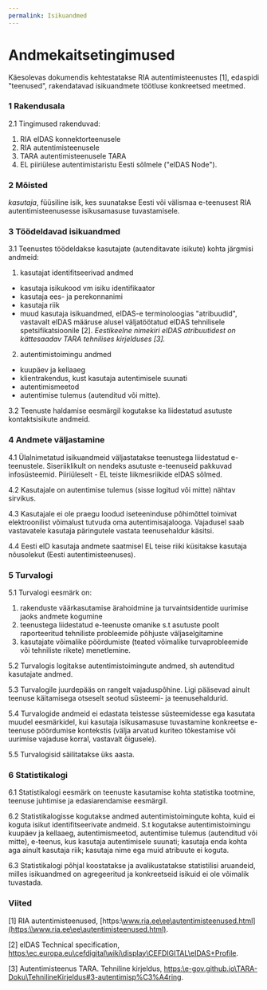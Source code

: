 ```yaml
---
permalink: Isikuandmed
---
```


# Andmekaitsetingimused

Käesolevas dokumendis kehtestatakse RIA autentimisteenustes [1], edaspidi "teenused", rakendatavad isikuandmete töötluse konkreetsed meetmed. 

### 1 Rakendusala

2\.1 Tingimused rakenduvad:

1. RIA eIDAS konnektorteenusele
2. RIA autentimisteenusele
3. TARA autentimisteenusele TARA
4. EL piiriülese autentimistaristu Eesti sõlmele ("eIDAS Node").

### 2 Mõisted

_kasutaja_, füüsiline isik, kes suunatakse Eesti või välismaa e-teenusest RIA autentimisteenusesse isikusamasuse tuvastamisele.

### 3 Töödeldavad isikuandmed

3\.1 Teenustes töödeldakse kasutajate (autenditavate isikute) kohta järgmisi andmeid:

1. kasutajat identifitseerivad andmed
  - kasutaja isikukood vm isiku identifikaator
  - kasutaja ees- ja perekonnanimi
  - kasutaja riik
  - muud kasutaja isikuandmed, eIDAS-e terminoloogias "atribuudid", vastavalt eIDAS määruse alusel väljatöötatud eIDAS tehnilisele spetsifikatsioonile [2]. _Eestikeelne nimekiri eIDAS atribuutidest on kättesaadav TARA tehnilises kirjelduses [3]._

2. autentimistoimingu andmed
  - kuupäev ja kellaaeg
  - klientrakendus, kust kasutaja autentimisele suunati
  - autentimismeetod
  - autentimise tulemus (autenditud või mitte).

3\.2 Teenuste haldamise eesmärgil kogutakse ka liidestatud asutuste kontaktsisikute andmeid.

### 4 Andmete väljastamine

4\.1 Ülalnimetatud isikuandmeid väljastatakse teenustega liidestatud e-teenustele. Siseriiklikult on nendeks asutuste e-teenuseid pakkuvad infosüsteemid. Piiriüleselt - EL teiste liikmesriikide eIDAS sõlmed.

4\.2 Kasutajale on autentimise tulemus (sisse logitud või mitte) nähtav sirvikus.

4\.3 Kasutajale ei ole praegu loodud iseteeninduse põhimõttel toimivat elektroonilist võimalust tutvuda oma autentimisajalooga. Vajadusel saab vastavatele kasutaja päringutele vastata teenusehaldur käsitsi.

4\.4 Eesti eID kasutaja andmete saatmisel EL teise riiki küsitakse kasutaja nõusolekut (Eesti autentimisteenuses). 

### 5 Turvalogi

5\.1 Turvalogi eesmärk on:

1. rakenduste väärkasutamise ärahoidmine ja turvaintsidentide uurimise jaoks andmete kogumine
2. teenustega liidestatud e-teenuste omanike s.t asutuste poolt raporteeritud tehniliste probleemide põhjuste väljaselgitamine
3. kasutajate võimalike pöördumiste (teated võimalike turvaprobleemide või tehniliste rikete) menetlemine.

5\.2 Turvalogis logitakse autentimistoimingute andmed, sh autenditud kasutajate andmed.

5\.3 Turvalogile juurdepääs on rangelt vajaduspõhine. Ligi pääsevad ainult teenuse käitamisega otseselt seotud süsteemi- ja teenusehaldurid.

5\.4 Turvalogide andmeid ei edastata teistesse süsteemidesse ega kasutata muudel eesmärkidel, kui kasutaja isikusamasuse tuvastamine konkreetse e-teenuse pöördumise kontekstis (välja arvatud kuriteo tõkestamise või uurimise vajaduse korral, vastavalt õigusele).

5\.5 Turvalogisid säilitatakse üks aasta.

### 6 Statistikalogi

6\.1 Statistikalogi eesmärk on teenuste kasutamise kohta statistika tootmine, teenuse juhtimise ja edasiarendamise eesmärgil.

6\.2 Statistikalogisse kogutakse andmed autentimistoimingute kohta, kuid ei koguta isikut identifitseerivate andmeid. S.t kogutakse autentimistoimingu kuupäev ja kellaaeg, autentimismeetod, autentimise tulemus (autenditud või mitte), e-teenus, kus kasutaja autentimisele suunati; kasutaja enda kohta aga ainult kasutaja riik; kasutaja nime ega muid atribuute ei koguta.

6\.3 Statistikalogi põhjal koostatakse ja avalikustatakse statistilisi aruandeid, milles isikuandmed on agregeeritud ja konkreetseid isikuid ei ole võimalik tuvastada.  

### Viited

[1] RIA autentimisteenused, [https:\\www.ria.ee\ee\autentimisteenused.html](https:\\www.ria.ee\ee\autentimisteenused.html).

[2] eIDAS Technical specification, [https:\\ec.europa.eu\cefdigital\wiki\display\CEFDIGITAL\eIDAS+Profile](https:\\ec.europa.eu\cefdigital\wiki\display\CEFDIGITAL\eIDAS+Profile).

[3] Autentimisteenus TARA. Tehniline kirjeldus,  [https:\\e-gov.github.io\TARA-Doku\TehnilineKirjeldus#3-autentimisp%C3%A4ring](https:\\e-gov.github.io\TARA-Doku\TehnilineKirjeldus#3-autentimisp%C3%A4ring).
